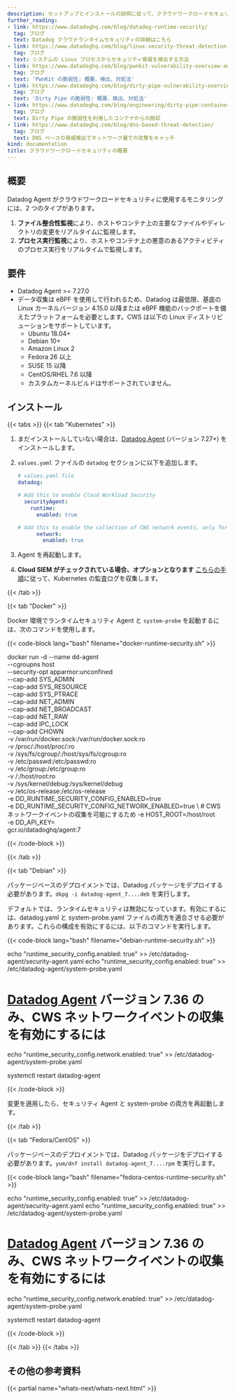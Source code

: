 ```yaml
---
description: セットアップとインストールの説明に従って、クラウドワークロードセキュリティを開始します。
further_reading:
- link: https://www.datadoghq.com/blog/datadog-runtime-security/
  tag: ブログ
  text: Datadog クラウドランタイムセキュリティの詳細はこちら
- link: https://www.datadoghq.com/blog/linux-security-threat-detection-datadog/
  tag: ブログ
  text: システムの Linux プロセスからセキュリティ脅威を検出する方法
- link: https://www.datadoghq.com/blog/pwnkit-vulnerability-overview-and-remediation/
  tag: ブログ
  text: 'PwnKit の脆弱性: 概要、検出、対処法'
- link: https://www.datadoghq.com/blog/dirty-pipe-vulnerability-overview-and-remediation/
  tag: ブログ
  text: 'Dirty Pipe の脆弱性: 概要、検出、対処法'
- link: https://www.datadoghq.com/blog/engineering/dirty-pipe-container-escape-poc/
  tag: ブログ
  text: Dirty Pipe の脆弱性を利用したコンテナからの脱却
- link: https://www.datadoghq.com/blog/dns-based-threat-detection/
  tag: ブログ
  text: DNS ベースの脅威検出でネットワーク層での攻撃をキャッチ
kind: documentation
title: クラウドワークロードセキュリティの概要
---
```


## 概要

Datadog Agent がクラウドワークロードセキュリティに使用するモニタリングには、2 つのタイプがあります。

1. **ファイル整合性監視**により、ホストやコンテナ上の主要なファイルやディレクトリの変更をリアルタイムに監視します。
2. **プロセス実行監視**により、ホストやコンテナ上の悪意のあるアクティビティのプロセス実行をリアルタイムで監視します。

## 要件

* Datadog Agent >= 7.27.0
* データ収集は eBPF を使用して行われるため、Datadog は最低限、基底の Linux カーネルバージョン 4.15.0 以降または eBPF 機能のバックポートを備えたプラットフォームを必要とします。CWS は以下の Linux ディストリビューションをサポートしています。
  * Ubuntu 18.04+
  * Debian 10+
  * Amazon Linux 2
  * Fedora 26 以上
  * SUSE 15 以降
  * CentOS/RHEL 7.6 以降
  * カスタムカーネルビルドはサポートされていません。

## インストール

{{< tabs >}}
{{< tab "Kubernetes" >}}

1. まだインストールしていない場合は、[Datadog Agent][1] (バージョン 7.27+) をインストールします。

2. `values.yaml` ファイルの `datadog` セクションに以下を追加します。

    ```yaml
    # values.yaml file
    datadog:

    # Add this to enable Cloud Workload Security
      securityAgent:
        runtime:
          enabled: true

    # Add this to enable the collection of CWS network events, only for Datadog Agent version 7.36
          network:
            enabled: true
    ```

3. Agent を再起動します。
4. **Cloud SIEM がチェックされている場合、オプションとなります** [こちらの手順][2]に従って、Kubernetes の監査ログを収集します。


[1]: https://app.datadoghq.com/account/settings#agent/kubernetes
[2]: https://docs.datadoghq.com/ja/integrations/kubernetes_audit_logs/
{{< /tab >}}

{{< tab "Docker" >}}

Docker 環境でランタイムセキュリティ Agent と `system-probe` を起動するには、次のコマンドを使用します。

{{< code-block lang="bash" filename="docker-runtime-security.sh" >}}

docker run -d --name dd-agent \
  --cgroupns host \
  --security-opt apparmor:unconfined \
  --cap-add SYS_ADMIN \
  --cap-add SYS_RESOURCE \
  --cap-add SYS_PTRACE \
  --cap-add NET_ADMIN \
  --cap-add NET_BROADCAST \
  --cap-add NET_RAW \
  --cap-add IPC_LOCK \
  --cap-add CHOWN \
  -v /var/run/docker.sock:/var/run/docker.sock:ro \
  -v /proc/:/host/proc/:ro \
  -v /sys/fs/cgroup/:/host/sys/fs/cgroup:ro \
  -v /etc/passwd:/etc/passwd:ro \
  -v /etc/group:/etc/group:ro \
  -v /:/host/root:ro \
  -v /sys/kernel/debug:/sys/kernel/debug \
  -v /etc/os-release:/etc/os-release \
  -e DD_RUNTIME_SECURITY_CONFIG_ENABLED=true \
  -e DD_RUNTIME_SECURITY_CONFIG_NETWORK_ENABLED=true \ # CWS ネットワークイベントの収集を可能にするため
  -e HOST_ROOT=/host/root \
  -e DD_API_KEY=<API KEY> \
  gcr.io/datadoghq/agent:7

{{< /code-block >}}

{{< /tab >}}

{{< tab "Debian" >}}

パッケージベースのデプロイメントでは、Datadog パッケージをデプロイする必要があります。`dkpg -i datadog-agent_7....deb` を実行します。

デフォルトでは、ランタイムセキュリティは無効になっています。有効にするには、datadog.yaml と system-probe.yaml ファイルの両方を適合させる必要があります。これらの構成を有効にするには、以下のコマンドを実行します。

{{< code-block lang="bash" filename="debian-runtime-security.sh" >}}

echo "runtime_security_config.enabled: true" >> /etc/datadog-agent/security-agent.yaml
echo "runtime_security_config.enabled: true" >> /etc/datadog-agent/system-probe.yaml

# [Datadog Agent][1] バージョン 7.36 のみ、CWS ネットワークイベントの収集を有効にするには
echo "runtime_security_config.network.enabled: true" >> /etc/datadog-agent/system-probe.yaml

systemctl restart datadog-agent

{{< /code-block >}}

変更を適用したら、セキュリティ Agent と system-probe の両方を再起動します。

{{< /tab >}}

{{< tab "Fedora/CentOS" >}}

パッケージベースのデプロイメントでは、Datadog パッケージをデプロイする必要があります。`yum/dnf install datadog-agent_7....rpm` を実行します。

{{< code-block lang="bash" filename="fedora-centos-runtime-security.sh" >}}

echo "runtime_security_config.enabled: true" >> /etc/datadog-agent/security-agent.yaml
echo "runtime_security_config.enabled: true" >> /etc/datadog-agent/system-probe.yaml

# [Datadog Agent][1] バージョン 7.36 のみ、CWS ネットワークイベントの収集を有効にするには
echo "runtime_security_config.network.enabled: true" >> /etc/datadog-agent/system-probe.yaml

systemctl restart datadog-agent

{{< /code-block >}}

{{< /tab >}}
{{< /tabs >}}

## その他の参考資料
{{< partial name="whats-next/whats-next.html" >}}